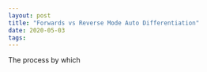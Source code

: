 ```yaml
---
layout: post
title: "Forwards vs Reverse Mode Auto Differentiation"
date: 2020-05-03
tags:
---
```


The process by which
